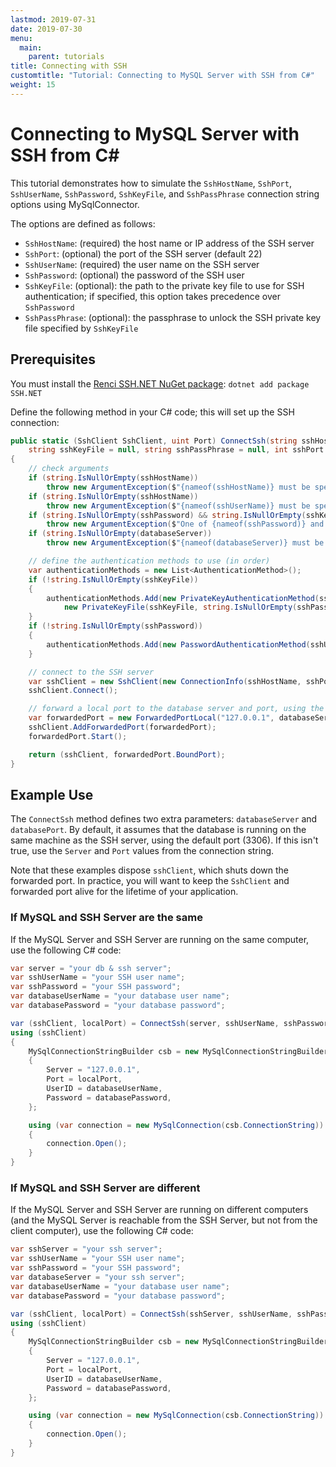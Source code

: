 ```yaml
---
lastmod: 2019-07-31
date: 2019-07-30
menu:
  main:
    parent: tutorials
title: Connecting with SSH
customtitle: "Tutorial: Connecting to MySQL Server with SSH from C#"
weight: 15
---
```


# Connecting to MySQL Server with SSH from C#

This tutorial demonstrates how to simulate the `SshHostName`, `SshPort`, `SshUserName`, `SshPassword`, `SshKeyFile`, and `SshPassPhrase`
connection string options using MySqlConnector.

The options are defined as follows:

* `SshHostName`: (required) the host name or IP address of the SSH server
* `SshPort`: (optional) the port of the SSH server (default 22)
* `SshUserName`: (required) the user name on the SSH server
* `SshPassword`: (optional) the password of the SSH user
* `SshKeyFile`: (optional): the path to the private key file to use for SSH authentication; if specified, this option takes precedence over `SshPassword`
* `SshPassPhrase`: (optional): the passphrase to unlock the SSH private key file specified by `SshKeyFile`

## Prerequisites

You must install the [Renci SSH.NET NuGet package](https://www.nuget.org/packages/SSH.NET/): `dotnet add package SSH.NET`

Define the following method in your C# code; this will set up the SSH connection:

```csharp
public static (SshClient SshClient, uint Port) ConnectSsh(string sshHostName, string sshUserName, string sshPassword = null,
	string sshKeyFile = null, string sshPassPhrase = null, int sshPort = 22, string databaseServer = "localhost", int databasePort = 3306)
{
	// check arguments
	if (string.IsNullOrEmpty(sshHostName))
		throw new ArgumentException($"{nameof(sshHostName)} must be specified.", nameof(sshHostName));
	if (string.IsNullOrEmpty(sshHostName))
		throw new ArgumentException($"{nameof(sshUserName)} must be specified.", nameof(sshUserName));
	if (string.IsNullOrEmpty(sshPassword) && string.IsNullOrEmpty(sshKeyFile))
		throw new ArgumentException($"One of {nameof(sshPassword)} and {nameof(sshKeyFile)} must be specified.");
	if (string.IsNullOrEmpty(databaseServer))
		throw new ArgumentException($"{nameof(databaseServer)} must be specified.", nameof(databaseServer));

	// define the authentication methods to use (in order)
	var authenticationMethods = new List<AuthenticationMethod>();
	if (!string.IsNullOrEmpty(sshKeyFile))
	{
		authenticationMethods.Add(new PrivateKeyAuthenticationMethod(sshUserName,
			new PrivateKeyFile(sshKeyFile, string.IsNullOrEmpty(sshPassPhrase) ? null : sshPassPhrase)));
	}
	if (!string.IsNullOrEmpty(sshPassword))
	{
		authenticationMethods.Add(new PasswordAuthenticationMethod(sshUserName, sshPassword).Dump());
	}

	// connect to the SSH server
	var sshClient = new SshClient(new ConnectionInfo(sshHostName, sshPort, sshUserName, authenticationMethods.ToArray()));
	sshClient.Connect();

	// forward a local port to the database server and port, using the SSH server
	var forwardedPort = new ForwardedPortLocal("127.0.0.1", databaseServer, (uint) databasePort);
	sshClient.AddForwardedPort(forwardedPort);
	forwardedPort.Start();

	return (sshClient, forwardedPort.BoundPort);
}
```

## Example Use

The `ConnectSsh` method defines two extra parameters: `databaseServer` and `databasePort`. By default,
it assumes that the database is running on the same machine as the SSH server, using the default port (3306).
If this isn't true, use the `Server` and `Port` values from the connection string.

Note that these examples dispose `sshClient`, which shuts down the forwarded port. In practice, you will
want to keep the `SshClient` and forwarded port alive for the lifetime of your application.

### If MySQL and SSH Server are the same

If the MySQL Server and SSH Server are running on the same computer, use the following C# code:

```csharp
var server = "your db & ssh server";
var sshUserName = "your SSH user name";
var sshPassword = "your SSH password";
var databaseUserName = "your database user name";
var databasePassword = "your database password";

var (sshClient, localPort) = ConnectSsh(server, sshUserName, sshPassword);
using (sshClient)
{
	MySqlConnectionStringBuilder csb = new MySqlConnectionStringBuilder
	{
		Server = "127.0.0.1",
		Port = localPort,
		UserID = databaseUserName,
		Password = databasePassword,
	};

	using (var connection = new MySqlConnection(csb.ConnectionString))
	{
		connection.Open();
	}
}
```

### If MySQL and SSH Server are different

If the MySQL Server and SSH Server are running on different computers (and the MySQL Server
is reachable from the SSH Server, but not from the client computer), use the following C# code:

```csharp
var sshServer = "your ssh server";
var sshUserName = "your SSH user name";
var sshPassword = "your SSH password";
var databaseServer = "your ssh server";
var databaseUserName = "your database user name";
var databasePassword = "your database password";

var (sshClient, localPort) = ConnectSsh(sshServer, sshUserName, sshPassword, databaseServer: databaseServer);
using (sshClient)
{
	MySqlConnectionStringBuilder csb = new MySqlConnectionStringBuilder
	{
		Server = "127.0.0.1",
		Port = localPort,
		UserID = databaseUserName,
		Password = databasePassword,
	};

	using (var connection = new MySqlConnection(csb.ConnectionString))
	{
		connection.Open();
	}
}
```